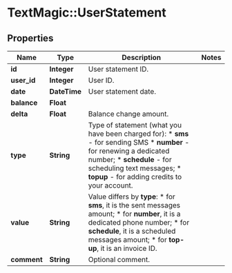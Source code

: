 # TextMagic::UserStatement

## Properties
Name | Type | Description | Notes
------------ | ------------- | ------------- | -------------
**id** | **Integer** | User statement ID. | 
**user_id** | **Integer** | User ID. | 
**date** | **DateTime** | User statement date. | 
**balance** | **Float** |  | 
**delta** | **Float** | Balance change amount. | 
**type** | **String** | Type of statement (what you have been charged for): *   **sms** - for sending SMS *   **number** - for renewing a dedicated number; *   **schedule** - for scheduling text messages; *   **topup** - for adding credits to your account.  | 
**value** | **String** | Value differs by **type**: *   for **sms**, it is the sent messages amount; *   for **number**, it is a dedicated phone number; *   for **schedule**, it is a scheduled messages amount; *   for **top-up**, it is an invoice ID.  | 
**comment** | **String** | Optional comment. | 


